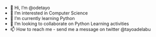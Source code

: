 - 👋 Hi, I’m @odetayo
- 👀 I’m interested in Computer Science
- 🌱 I’m currently learning Python
- 💞️ I’m looking to collaborate on Python Learning activities
- 📫 How to reach me - send me a message on twitter @tayoadelabu

<!---
odetayo/odetayo is a ✨ special ✨ repository because its `README.md` (this file) appears on your GitHub profile.
You can click the Preview link to take a look at your changes.
--->
